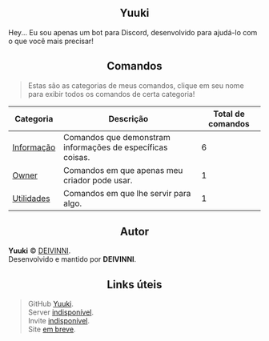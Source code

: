 <h2 align="center">Yuuki</h2>

Hey... Eu sou apenas um bot para Discord, desenvolvido para ajudá-lo com o que você mais precisar!

<h2 align="center">Comandos</h2>

> Estas são as categorias de meus comandos, clique em seu nome para exibir todos os comandos de certa categoria!

Categoria|Descrição|Total de comandos
-|-|-
[Informação](https://github.com/DEIVINNI/Yuuki/blob/master/src/lib/commands/commands.md#comandos-de-informações)|Comandos que demonstram informações de específicas coisas.|6
[Owner](https://github.com/DEIVINNI/Yuuki/blob/master/src/lib/commands/commands.md#comandos-do-criador)|Comandos em que apenas meu criador pode usar.|1
[Utilidades](https://github.com/DEIVINNI/Yuuki/blob/master/src/lib/commands/commands.md#comandos-de-utilidades)|Comandos em que lhe servir para algo.|1

<h2 align="center">Autor</h2>

**Yuuki** © [DEIVINNI](https://github.com/DEIVINNI).  
Desenvolvido e mantido por **DEIVINNI**.

<h2 align="center">Links úteis</h2>

> GitHub [Yuuki](https://github.com/DEIVINNI/Yuuki).  
> Server [indisponível](https://www.discordapp.com/).  
> Invite [indisponível](https://www.discordapp.com/).  
> Site [em breve](https://www.google.com).  
